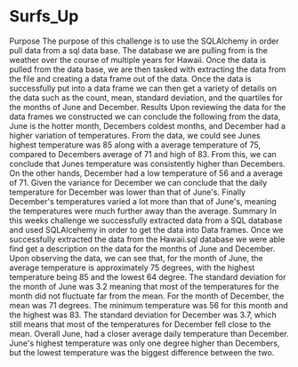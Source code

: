 # Surfs_Up
Purpose
The purpose of this challenge is to use the SQLAlchemy in order pull data from a sql data base. The database we are pulling from is the weather over the course of multiple years for Hawaii. Once the data is pulled from the data base, we are then tasked with extracting the data from the file and creating a data frame out of the data. Once the data is successfully put into a data frame we can then get a variety of details on the data such as the count, mean, standard deviation, and the quartiles for the months of June and December.
Results
Upon reviewing the data for the data frames we constructed we can conclude the following from the data, June is the hotter month, Decembers coldest months, and December had a higher variation of temperatures. From the data, we could see Junes highest temperature was 85 along with a average temperature of 75, compared to Decembers average of 71 and high of 83. From this, we can conclude that Junes temperature was consistently higher than Decembers. On the other hands, December had a low temperature of 56 and a average of 71. Given the variance for December we can conclude that the daily temperature for December was lower than that of June's. Finally December's temperatures varied a lot more than that of June's, meaning the temperatures were much further away than the average.
Summary
In this weeks challenge we successfully extracted data from a SQL database and used SQLAlcehemy in order to get the data into Data frames. Once we successfully extracted the data from the Hawaii.sql database we were able find get a description on the data for the months of June and December. Upon observing the data, we can see that, for the month of June, the average temperature is approximately 75 degrees, with the highest temperature being 85 and the lowest 64 degree. The standard deviation for the month of June was 3.2 meaning that most of the temperatures for the month did not fluctuate far from the mean. For the month of December, the mean was 71 degrees. The minimum temperature was 56 for this month and the highest was 83. The standard deviation for December was 3.7, which still means that most of the temperatures for December fell close to the mean. Overall June, had a closer average daily temperature than December. June's highest temperature was only one degree higher than Decembers, but the lowest temperature was the biggest difference between the two.
